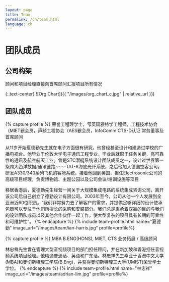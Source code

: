 ```yaml
---
layout: page
title: Team
permalink: /ch/team.html
language: ch
---
```


# 团队成员

## 公司构架

顾问和项目经理直接向首席顾问汇报项目所有情况

{:.text-center}
![Org Chart]({{ "/images/org_chart_c.jpg" | relative_url }})

## 团队成员

{% capture profile %}
荣誉工程理学士，㸦英国㸧特学工程师，工程技术协会（MIET㸧会员，声频工程协会（AES㸧会员，InfoComm CTS-D认证
常务董事及首席顾问

从11岁开始夏德勤先生就在电子方面很有研究，他曾经甚至设计和建造过学校的广播电视台。他毕业于伦敦大学电子通讯工程专业，毕业后就职于任务关键、高可靠性的通讯及航空航天工业。曾是STC潜艇系统设计团队成员之一，设计过世界第一条跨大西洋数据/通讯链路¬¬¬-TAT-8海底光纤系统，之后他加入德国空客公司，研发A330/340系列飞机的客舱系统。接着他回到英国，担任Electrosonic公司的高级项目经理，负责博物馆、主题公园以及公司会议/培训设施等项目

移居香港后，夏德勤先生经营一间关于大规模集成电路的系统集成咨询公司，离开该公司后自己创立了德勤设计有限公司。2003年至今，公司从他一个人发展到全亚洲近60位职员。“我们非常努力去了解客户的需求，并提供足够详细的设计使承包商可以专注于他们所擅长的采购和安装部分。我们总是秉承着双赢的目的与我们的设计团队成员以及其他合作伙伴一起工作，使大型复杂的项目具有长期的可靠性和可维护性”。
{% endcapture %}
{% include team-profile.html name="夏德勤" image_url="/images/team/ian-harris.jpg" profile=profile%}


{% capture profile %}
MBA B.ENG(HONS), MIET, CTS
业务拓展 / 高级顾问

林忠祥先生曾在管理大型音视频项目的部门担任顾问，并在新加坡和香港担任音视频系统项目经理。他精通普通话、英语和广东话。林忠祥先生毕业于香港中文大学(MBA)和曼切斯特理工学院(B.Eng)，并获得曼切斯特理工大学(UMIST)荣誉学士学位。
{% endcapture %}
{% include team-profile.html name="林忠祥" image_url="/images/team/adrian-lim.jpg" profile=profile%}


